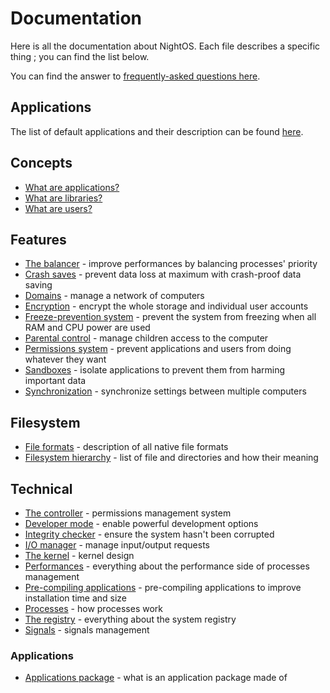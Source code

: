 # Documentation

Here is all the documentation about NightOS. Each file describes a specific thing ; you can find the list below.

You can find the answer to [frequently-asked questions here](FAQ.md).

## Applications

The list of default applications and their description can be found [here](applications/).

## Concepts

* [What are applications?](concepts/applications.md)
* [What are libraries?](concepts/libraries.md)
* [What are users?](concepts/users.md)

## Features

* [The balancer](features/balancer.md) - improve performances by balancing processes' priority
* [Crash saves](features/crash-saves.md) - prevent data loss at maximum with crash-proof data saving
* [Domains](features/domains.md) - manage a network of computers
* [Encryption](features/encryption.md) - encrypt the whole storage and individual user accounts
* [Freeze-prevention system](features/freeze-prevention.md) - prevent the system from freezing when all RAM and CPU power are used
* [Parental control](features/parental-control.md) - manage children access to the computer
* [Permissions system](features/permissions.md) - prevent applications and users from doing whatever they want
* [Sandboxes](features/sandboxes.md) - isolate applications to prevent them from harming important data
* [Synchronization](features/synchronization.md) - synchronize settings between multiple computers

## Filesystem

* [File formats](filesystem/file-formats.md) - description of all native file formats
* [Filesystem hierarchy](filesystem/Hierarchy.md) - list of file and directories and how their meaning

## Technical

* [The controller](technical/controller.md) - permissions management system
* [Developer mode](technical/dev-mode.md) - enable powerful development options
* [Integrity checker](technical/intergrity-checker.md) - ensure the system hasn't been corrupted
* [I/O manager](technical/io-manager.md) - manage input/output requests
* [The kernel](technical/kernel.md) - kernel design
* [Performances](technical/performances.md) - everything about the performance side of processes management
* [Pre-compiling applications](technical/pre-compiling.md) - pre-compiling applications to improve installation time and size
* [Processes](technical/processes.md) - how processes work
* [The registry](technical/registry.md) - everything about the system registry
* [Signals](technical/signals.md) - signals management

### Applications

* [Applications package](technical/applications/package.md) - what is an application package made of
